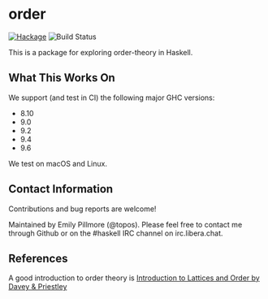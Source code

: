 order
==========

[![Hackage](https://img.shields.io/hackage/v/order.svg)](https://hackage.haskell.org/package/order) ![Build Status](https://github.com/emilypi/order/actions/workflows/haskell-ci.yml/badge.svg)

This is a package for exploring order-theory in Haskell.

What This Works On
------------------

We support (and test in CI) the following major GHC versions:

* 8.10
* 9.0
* 9.2
* 9.4
* 9.6

We test on macOS and Linux.

Contact Information
-------------------

Contributions and bug reports are welcome!

Maintained by Emily Pillmore (@topos). Please feel free to contact me through Github or on the #haskell IRC channel on irc.libera.chat.

References
----------

A good introduction to order theory is
[Introduction to Lattices and Order by Davey & Priestley](https://www.cambridge.org/core/books/introduction-to-lattices-and-order/946458CB6638AF86D85BA00F5787F4F4)
